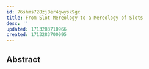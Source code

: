 ```yaml
---
id: 76shms728zj8er4qwysk9gc
title: From Slot Mereology to a Mereology of Slots
desc: ''
updated: 1713283710966
created: 1713283700095
---
```


## Abstract

